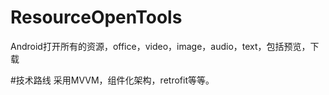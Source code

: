 # ResourceOpenTools
Android打开所有的资源，office，video，image，audio，text，包括预览，下载

#技术路线
采用MVVM，组件化架构，retrofit等等。
